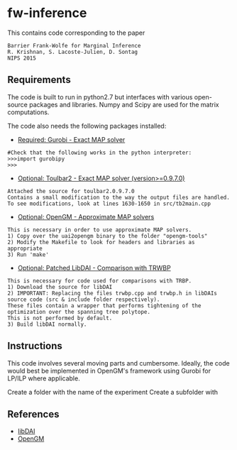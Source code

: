 # fw-inference
This contains code corresponding to the paper
```
Barrier Frank-Wolfe for Marginal Inference
R. Krishnan, S. Lacoste-Julien, D. Sontag
NIPS 2015
```
## Requirements
The code is built to run in python2.7 but interfaces with various open-source packages and libraries. 
Numpy and Scipy are used for the matrix computations. 

The code also needs the following packages installed:
* [Required: Gurobi - Exact MAP solver](http://www.gurobi.com/)

```
#Check that the following works in the python interpreter:
>>>import gurobipy
>>>
```
* [Optional: Toulbar2 - Exact MAP solver (version>=0.9.7.0)](https://mulcyber.toulouse.inra.fr/projects/toulbar2/)
```
Attached the source for toulbar2.0.9.7.0 
Contains a small modification to the way the output files are handled.
To see modifications, look at lines 1630-1650 in src/tb2main.cpp
```


* [Optional: OpenGM - Approximate MAP solvers](http://hci.iwr.uni-heidelberg.de/opengm2/)
```
This is necessary in order to use approximate MAP solvers. 
1) Copy over the uai2opengm binary to the folder "opengm-tools" 
2) Modify the Makefile to look for headers and libraries as appropriate
3) Run 'make'
```

* [Optional: Patched LibDAI - Comparison with TRWBP](https://staff.fnwi.uva.nl/j.m.mooij/libDAI/)
```
This is necessary for code used for comparisons with TRBP. 
1) Download the source for libDAI
2) IMPORTANT: Replacing the files trwbp.cpp and trwbp.h in libDAIs source code (src & include folder respectively). 
These files contain a wrapper that performs tightening of the optimization over the spanning tree polytope. 
This is not performed by default.
3) Build libDAI normally. 
```


## Instructions
This code involves several moving parts and cumbersome. 
Ideally, the code would best be implemented in OpenGM's framework using Gurobi for LP/ILP where applicable. 

Create a folder with the name of the experiment
Create a subfolder with 


## References
- [libDAI](https://staff.fnwi.uva.nl/j.m.mooij/libDAI/)
- [OpenGM](http://hci.iwr.uni-heidelberg.de/opengm2/)
